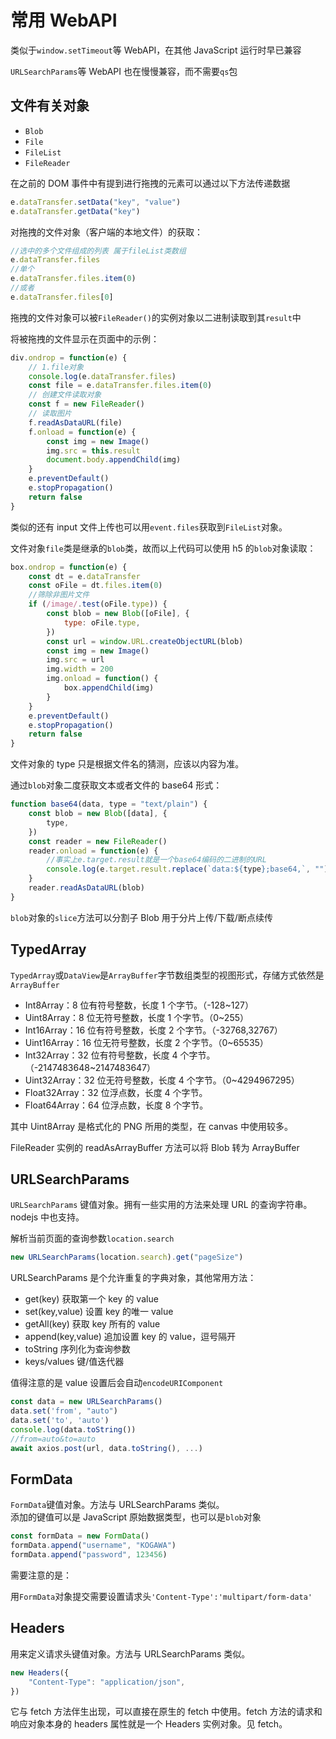 # 常用 WebAPI

类似于`window.setTimeout`等 WebAPI，在其他 JavaScript 运行时早已兼容

`URLSearchParams`等 WebAPI 也在慢慢兼容，而不需要`qs`包

## 文件有关对象

- `Blob`
- `File`
- `FileList`
- `FileReader`

在之前的 DOM 事件中有提到进行拖拽的元素可以通过以下方法传递数据

```javascript
e.dataTransfer.setData("key", "value")
e.dataTransfer.getData("key")
```

对拖拽的文件对象（客户端的本地文件）的获取：

```javascript
//选中的多个文件组成的列表 属于fileList类数组
e.dataTransfer.files
//单个
e.dataTransfer.files.item(0)
//或者
e.dataTransfer.files[0]
```

拖拽的文件对象可以被`FileReader()`的实例对象以二进制读取到其`result`中

将被拖拽的文件显示在页面中的示例：

```javascript
div.ondrop = function(e) {
    // 1.file对象
    console.log(e.dataTransfer.files)
    const file = e.dataTransfer.files.item(0)
    // 创建文件读取对象
    const f = new FileReader()
    // 读取图片
    f.readAsDataURL(file)
    f.onload = function(e) {
        const img = new Image()
        img.src = this.result
        document.body.appendChild(img)
    }
    e.preventDefault()
    e.stopPropagation()
    return false
}
```

类似的还有 input 文件上传也可以用`event.files`获取到`FileList`对象。

文件对象`file`类是继承的`blob`类，故而以上代码可以使用 h5 的`blob`对象读取：

```javascript
box.ondrop = function(e) {
    const dt = e.dataTransfer
    const oFile = dt.files.item(0)
    //筛除非图片文件
    if (/image/.test(oFile.type)) {
        const blob = new Blob([oFile], {
            type: oFile.type,
        })
        const url = window.URL.createObjectURL(blob)
        const img = new Image()
        img.src = url
        img.width = 200
        img.onload = function() {
            box.appendChild(img)
        }
    }
    e.preventDefault()
    e.stopPropagation()
    return false
}
```

文件对象的 type 只是根据文件名的猜测，应该以内容为准。

通过`blob`对象二度获取文本或者文件的 base64 形式：

```javascript
function base64(data, type = "text/plain") {
    const blob = new Blob([data], {
        type,
    })
    const reader = new FileReader()
    reader.onload = function(e) {
        //事实上e.target.result就是一个base64编码的二进制的URL
        console.log(e.target.result.replace(`data:${type};base64,`, ""))
    }
    reader.readAsDataURL(blob)
}
```

`blob`对象的`slice`方法可以分割子 Blob 用于分片上传/下载/断点续传

## TypedArray

`TypedArray`或`DataView`是`ArrayBuffer`字节数组类型的视图形式，存储方式依然是`ArrayBuffer`

- Int8Array：8 位有符号整数，长度 1 个字节。（-128~127）
- Uint8Array：8 位无符号整数，长度 1 个字节。（0~255）
- Int16Array：16 位有符号整数，长度 2 个字节。（-32768,32767）
- Uint16Array：16 位无符号整数，长度 2 个字节。（0~65535）
- Int32Array：32 位有符号整数，长度 4 个字节。（-2147483648~2147483647）
- Uint32Array：32 位无符号整数，长度 4 个字节。（0~4294967295）
- Float32Array：32 位浮点数，长度 4 个字节。
- Float64Array：64 位浮点数，长度 8 个字节。

其中 Uint8Array 是格式化的 PNG 所用的类型，在 canvas 中使用较多。

FileReader 实例的 readAsArrayBuffer 方法可以将 Blob 转为 ArrayBuffer

## URLSearchParams

`URLSearchParams` 键值对象。拥有一些实用的方法来处理 URL 的查询字符串。nodejs 中也支持。

解析当前页面的查询参数`location.search`

```javascript
new URLSearchParams(location.search).get("pageSize")
```

URLSearchParams 是个允许重复的字典对象，其他常用方法：

- get(key) 获取第一个 key 的 value
- set(key,value) 设置 key 的唯一 value
- getAll(key) 获取 key 所有的 value
- append(key,value) 追加设置 key 的 value，逗号隔开
- toString 序列化为查询参数
- keys/values 键/值迭代器

值得注意的是 value 设置后会自动`encodeURIComponent`

```javascript
const data = new URLSearchParams()
data.set('from', "auto")
data.set('to', 'auto')
console.log(data.toString())
//from=auto&to=auto
await axios.post(url, data.toString(), ...)
```

## FormData

`FormData`键值对象。方法与 URLSearchParams 类似。\
添加的键值可以是 JavaScript 原始数据类型，也可以是`blob`对象

```javascript
const formData = new FormData()
formData.append("username", "KOGAWA")
formData.append("password", 123456)
```

需要注意的是：

用`FormData`对象提交需要设置请求头`'Content-Type':'multipart/form-data'`

## Headers

用来定义请求头键值对象。方法与 URLSearchParams 类似。

```javascript
new Headers({
    "Content-Type": "application/json",
})
```

它与 fetch 方法伴生出现，可以直接在原生的 fetch 中使用。fetch 方法的请求和响应对象本身的 headers 属性就是一个 Headers 实例对象。见 fetch。
